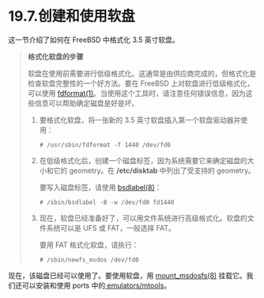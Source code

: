 # 19.7.创建和使用软盘

这一节介绍了如何在 FreeBSD 中格式化 3.5 英寸软盘。

> **格式化软盘的步骤**
>
> 软盘在使用前需要进行低级格式化。这通常是由供应商完成的，但格式化是检查软盘完整性的一个好方法。要在 FreeBSD 上对软盘进行低级格式化，可以使用 [fdformat(1)](https://www.freebsd.org/cgi/man.cgi?query=fdformat\&sektion=1\&format=html)。当使用这个工具时，请注意任何错误信息，因为这些信息可以帮助确定磁盘是好是坏。
>
> 1. 要格式化软盘，将一张新的 3.5 英寸软盘插入第一个软盘驱动器并使用：
>
>     ```
>     # /usr/sbin/fdformat -f 1440 /dev/fd0
>     ```
>
> 2. 在低级格式化后，创建一个磁盘标签，因为系统需要它来确定磁盘的大小和它的 geometry。在 **/etc/disktab** 中列出了受支持的 geometry。
> 
>     要写入磁盘标签，请使用 [bsdlabel(8)](https://www.freebsd.org/cgi/man.cgi?query=bsdlabel\&sektion=8\&format=html)：
>
>     ```
>     # /sbin/bsdlabel -B -w /dev/fd0 fd1440
>     ```
>
> 3. 现在，软盘已经准备好了，可以用文件系统进行高级格式化。软盘的文件系统可以是 UFS 或 FAT，一般选择 FAT。
>
>     要用 FAT 格式化软盘，请执行：
>
>     ```
>     # /sbin/newfs_msdos /dev/fd0
>     ```

现在，该磁盘已经可以使用了。要使用软盘，用 [mount\_msdosfs(8)](https://www.freebsd.org/cgi/man.cgi?query=mount\_msdosfs\&sektion=8\&format=html) 挂载它。我们还可以安装和使用 ports 中的[ emulators/mtools](https://cgit.freebsd.org/ports/tree/emulators/mtools/pkg-descr)。
